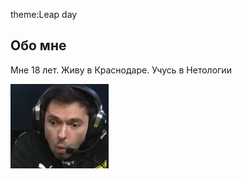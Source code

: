 theme:Leap day 
## Обо мне

Мне 18 лет.
Живу в Краснодаре.
Учусь в Нетологии

 ![Alt text](image.png)
